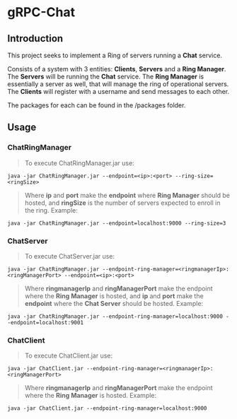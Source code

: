# gRPC-Chat

## Introduction

This project seeks to implement a Ring of servers running a **Chat** service.

Consists of a system with 3 entities: **Clients**, **Servers** and a **Ring Manager**. The **Servers** will be running the **Chat** service. The **Ring Manager** is essentially a server as well, that will manage the ring of operational servers. The **Clients** will register with a username and send messages to each other.

The packages for each can be found in the /packages folder.

## Usage

### ChatRingManager

> To execute ChatRingManager.jar use: 

```
java -jar ChatRingManager.jar --endpoint=<ip>:<port> --ring-size=<ringSize>
```
  
> Where **ip** and **port** make the **endpoint** where **Ring Manager** should be hosted, and **ringSize** is the number of servers expected to enroll in the ring. Example: 

```
java -jar ChatRingManager.jar --endpoint=localhost:9000 --ring-size=3
```

### ChatServer

> To execute ChatServer.jar use: 

```
java -jar ChatRingManager.jar --endpoint-ring-manager=<ringmanagerIp>:<ringManagerPort> --endpoint=<ip>:<port>
```

> Where **ringmanagerIp** and **ringManagerPort** make the endpoint where the **Ring Manager** is hosted, and **ip** and **port** make the **endpoint** where the **Chat Server** should be hosted. Example:

```
java -jar ChatRingManager.jar --endpoint-ring-manager=localhost:9000 --endpoint=localhost:9001
```

### ChatClient

> To execute ChatClient.jar use: 

```
java -jar ChatClient.jar --endpoint-ring-manager=<ringmanagerIp>:<ringManagerPort>
```

> Where **ringmanagerIp** and **ringManagerPort** make the endpoint where the **Ring Manager** is hosted. Example:

```
java -jar ChatClient.jar --endpoint-ring-manager=localhost:9000
```
